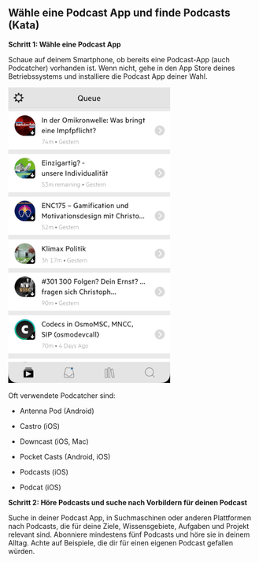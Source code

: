 ## Wähle eine Podcast App und finde Podcasts (Kata)

**Schritt 1: Wähle eine Podcast App**

Schaue auf deinem Smartphone, ob bereits eine Podcast-App (auch Podcatcher) vorhanden ist. Wenn nicht, gehe in den App Store deines Betriebssystems und installiere die Podcast App deiner Wahl.

![Podcast-Episoden im Podcatcher Castro](./images/kata-2-podcatcher-castro.jpg)

Oft verwendete Podcatcher sind:

- Antenna Pod (Android)

- Castro (iOS)

- Downcast (iOS, Mac)

- Pocket Casts (Android, iOS)

- Podcasts (iOS)

- Podcat (iOS)

**Schritt 2: Höre Podcasts und suche nach Vorbildern für deinen Podcast**

Suche in deiner Podcast App, in Suchmaschinen oder anderen Plattformen nach Podcasts, die für deine Ziele, Wissensgebiete, Aufgaben und Projekt relevant sind. Abonniere mindestens fünf Podcasts und höre sie in deinem Alltag. Achte auf Beispiele, die dir für einen eigenen Podcast gefallen würden.
